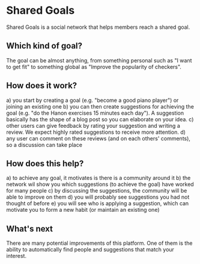 # Shared Goals

Shared Goals is a social network that helps members reach a shared goal.

## Which kind of goal?

The goal can be almost anything, from something personal such as "I want to get fit" to something global as "Improve the popularity of checkers".

## How does it work?

a) you start by creating a goal (e.g. "become a good piano player") or joining an existing one
b) you can then create suggestions for achieving the goal (e.g. "do the Hanon exercises 15 minutes each day"). A suggestion basically has the shape of a blog post so you can
elaborate on your idea.
c) other users can give feedback by rating your suggestion and writing a review. We expect highly rated suggestions to receive more attention.
d) any user can comment on these reviews (and on each others' comments), so a discussion can take place

## How does this help?

a) to achieve any goal, it motivates is there is a community around it
b) the network wil show you which suggestions (to achieve the goal) have worked for many people
c) by discussing the suggestions, the community will be able to improve on them
d) you will probably see suggestions you had not thought of before
e) you will see who is applying a suggestion, which can motivate you to form a new habit (or maintain an existing one)

## What's next

There are many potential improvements of this platform. One of them is the ability to automatically find people and suggestions that match your interest.
